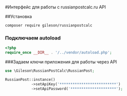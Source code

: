 #Интерфейс для работы с russianpostcalc.ru API

##Установка
~~~sh
composer require gileson/russianpostcalc
~~~

### Подключаем autoload
~~~php
<?php
require_once __DIR__ . '/../vendor/autoload.php';
~~~

###Задаем ключи приложения для работы через API
~~~php
use \Gileson\RussianPostCalc\RussianPost;

RussianPost::instance()
            ->setApiKey('**************************')
            ->setApiPassword('*********************');
~~~
